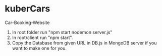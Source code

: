 # kuberCars
Car-Booking-Website
1. In root folder run "npm start nodemon server.js"
2. In root/client run "npm start".
3. Copy the Database from given URL in DB.js in MongoDB server if you want to make one for you.
